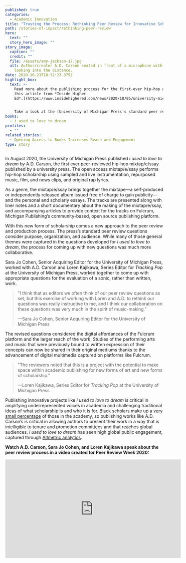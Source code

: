 ```yaml
---
published: true
categories:
  - Academic Innovation
title: "Trusting the Process: Rethinking Peer Review for Innovative Scholarship"
path: /stories-of-impact/rethinking-peer-review
hero:
  text: ""
  story_hero_image: ""
story_image:
  caption: ""
  credit: ""
  file: /assets/amy-jackson-17.jpg
  alt: Author/creator A.D. Carson seated in front of a microphone with headphones,
    looking into the distance.
date: 2020-10-21T18:32:23.379Z
highlight_box:
  text: >-
    Read more about the publishing process for the first-ever hip-hop album in[
    this article from *Inside Higher
    Ed*.](https://www.insidehighered.com/news/2020/10/05/university-michigan-press-releases-first-rap-album-academic-publisher)


    Take a look at the [University of Michigan Press's standard peer review questions](https://drive.google.com/file/d/1IErOfkNW0igSI26EJgx9tinaDfnCKPy8/view?usp=sharing) versus the [peer review questions developed for *i used to love to dream*](https://drive.google.com/file/d/1231gvo8pFAZtliI5xEZJt77efjiNBNNZ/view?usp=sharing)*.*
books:
  - i used to love to dream
profiles:
  - ""
related_stories:
  - Opening Access to Books Increases Reach and Engagement
type: story
---
```

In August 2020, the University of Michigan Press published *i used to love to dream* by A.D. Carson, the first ever peer-reviewed hip-hop mixtap/e/ssay published by a university press. The open access mixtap/e/ssay performs hip-hop scholarship using sampled and live instrumentation, repurposed music, film, and news clips, and original rap lyrics.

As a genre, the mixtap/e/ssay brings together the mixtape—a self-produced or independently released album issued free of charge to gain publicity—and the personal and scholarly essays. The tracks are presented along with liner notes and a short documentary about the making of the mixtap/e/ssay, and accompanying articles to provide context for the tracks on Fulcrum, Michigan Publishing’s community-based, open source publishing platform.

With this new form of scholarship comes a new approach to the peer review and production process. The press’s standard peer review questions consider purpose, organization, and audience. While many of those general themes were captured in the questions developed for *i used to love to dream*, the process for coming up with new questions was much more collaborative.

Sara Jo Cohen, Senior Acquiring Editor for the University of Michigan Press, worked with A.D. Carson and Loren Kajikawa, Series Editor for *Tracking Pop* at the University of Michigan Press, worked together to come up with appropriate questions for the evaluation of a sonic, rather than written, work.

> "I think that as editors we often think of our peer review questions as set, but this exercise of working with Loren and A.D. to rethink our questions was really instructive to me, and I think our collaboration on these questions was very much in the spirit of music-making."
>
> —Sara Jo Cohen, Senior Acquiring Editor for the University of Michigan Press

The revised questions considered the digital affordances of the Fulcrum platform and the larger reach of the work. Studies of the performing arts and music that were previously bound to written expression of their concepts can now be shared in their original mediums thanks to the advancement of digital multimedia captured on platforms like Fulcrum.

> "The reviewers noted that this is a project with the potential to make space within academic publishing for new forms of art and new forms of scholarship."
>
> —Loren Kajikawa, Series Editor for *Tracking Pop* at the University of Michigan Press

Publishing innovative projects like *i used to love to dream* is critical in amplifying underrepresented voices in academia and challenging traditional ideas of what scholarship is and who it is for. Black scholars make up a [very small percentage](https://nces.ed.gov/fastfacts/display.asp?id=61) of those in the academy, so publishing works like A.D. Carson’s is critical in allowing authors to present their work in a way that is intelligible to tenure and promotion committees and that reaches global audiences. *i used to love to dream* has seen high global public engagement, captured through [Altmetric analytics](https://umichpress.altmetric.com/details/87730540).

**Watch A.D. Carson, Sara Jo Cohen, and Loren Kajikawa speak about the peer review process in a video created for Peer Review Week 2020:**

<iframe width="560" height="315" src="https://www.youtube.com/embed/AfK2yPptJG0" frameborder="0" allow="accelerometer; autoplay; clipboard-write; encrypted-media; gyroscope; picture-in-picture" allowfullscreen></iframe>